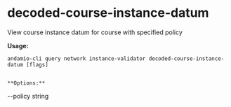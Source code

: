 # decoded-course-instance-datum
View course instance datum for course with specified policy



**Usage:**
```
andamio-cli query network instance-validator decoded-course-instance-datum [flags]

```


```

**Options:**
```
--policy string
```


